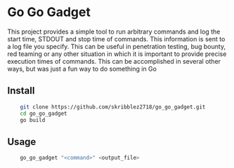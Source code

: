 # Go Go Gadget
This project provides a simple tool to run arbitrary commands and log the start time, STDOUT and stop time of commands. This information is sent to a log file you specify. This can be useful in penetration testing, bug bounty, red teaming or any other situation in which it is important to provide precise execution times of commands. This can be accomplished in several other ways, but was just a fun way to do something in Go

## Install
```sh 
    git clone https://github.com/skribblez2718/go_go_gadget.git
    cd go_go_gadget
    go build
```

## Usage
```sh
    go_go_gadget "<command>" <output_file>
```
